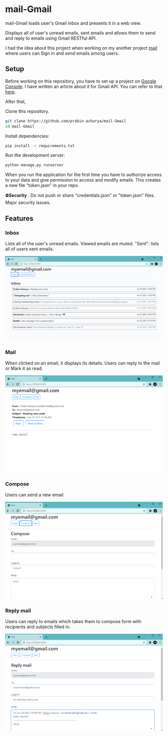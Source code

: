 # mail-Gmail

mail-Gmail loads user's Gmail inbox and presents it in a web view.

Displays all of user's unread emails, sent emails and allows them to send and reply to emails using Gmail RESTful API.

I had the idea about this project when working on my another project [mail](https://github.com/prabin-acharya/mail) where users can Sign in and send emails among users.


## Setup
Before working on this repository, you have to set up a project on [Google Console](https://console.cloud.google.com/). I have written an article about it for Gmail API. You can refer to that [here](https://dev.to/pra6in).

After that, 

Clone this repository.
```bash
git clone https://github.com/prabin-acharya/mail-Gmail
cd mail-Gmail
```

Install dependencies:
```bash
pip install -r requirements.txt
```

Run the development server:
```bash
python manage.py runserver
```

When you run the application for the first time you have to authorize access to your data and give permission to access and modify emails. This creates a new file "token.json" in your repo.

:no_entry:**Security** : Do not push or share "credentials.json" or "token.json" files. Major security issues.

## Features

### Inbox

Lists all of the user's unread emails. Viewed emails are muted. "Sent": lists all of users sent emails.

![Inbox](Resources/inbox.jpg)


### Mail

When clicked on an email, it displays its details. Users can reply to the mail or Mark it as read.

![Mail](Resources/mail.jpg)


### Compose

Users can send a new email.

![Composemail](Resources/compose.jpg)


### Reply mail

Users can reply to emails which takes them to compose form with recipients and subjects filled in.


![ReplyMail](Resources/replymail.jpg)
